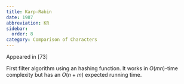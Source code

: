 ```yaml
---
title: Karp-Rabin
date: 1987
abbreviation: KR
sidebar:
  order: 8
category: Comparison of Characters
---
```


Appeared in [73]

First filter algorithm using an hashing function. It works in $O(mn)$-time complexity but has an $O(n + m)$ expected running time.
